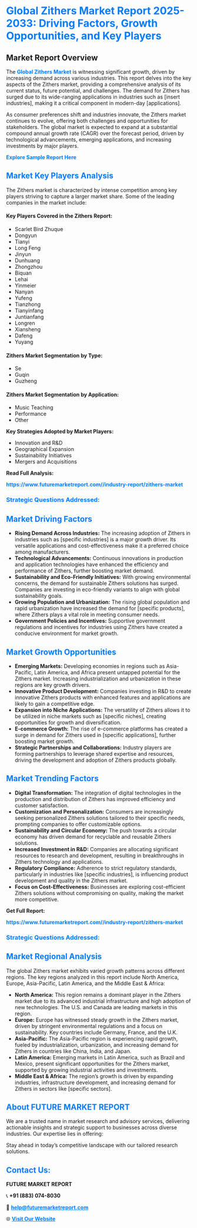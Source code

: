 <h1 style="color: #007BFF;">Global Zithers Market Report 2025-2033: Driving Factors, Growth Opportunities, and Key Players</h1>

<section id="overview">
<h2>Market Report Overview</h2>
<p>The <a href="https://www.futuremarketreport.com//industry-report/zithers-market" style="color: #007BFF; text-decoration: none;"><strong>Global Zithers Market</strong></a> is witnessing significant growth, driven by increasing demand across various industries. This report delves into the key aspects of the Zithers market, providing a comprehensive analysis of its current status, future potential, and challenges. The demand for Zithers has surged due to its wide-ranging applications in industries such as [insert industries], making it a critical component in modern-day [applications].</p>
<p>As consumer preferences shift and industries innovate, the Zithers market continues to evolve, offering both challenges and opportunities for stakeholders. The global market is expected to expand at a substantial compound annual growth rate (CAGR) over the forecast period, driven by technological advancements, emerging applications, and increasing investments by major players.</p>
</section>

<section id="overview">
<p><a href="https://www.futuremarketreport.com//request-sample/reportId=49925" style="color: #007BFF; text-decoration: none;"><strong>Explore Sample Report Here</strong></a></p>
</section>

<section id="key-players">
<h2 style="color: #007BFF;">Market Key Players Analysis</h2>
<p>The Zithers market is characterized by intense competition among key players striving to capture a larger market share. Some of the leading companies in the market include:</p>
<h4>Key Players Covered in the Zithers Report:</h4>
<ul><li>Scarlet Bird Zhuque</li><li>Dongyun</li><li>Tianyi</li><li>Long Feng</li><li>Jinyun</li><li>Dunhuang</li><li>Zhongzhou</li><li>Biquan</li><li>Lehai</li><li>Yinmeier</li><li>Nanyan</li><li>Yufeng</li><li>Tianzhong</li><li>Tianyinfang</li><li>Juntianfang</li><li>Longren</li><li>Xiansheng</li><li>Dafeng</li><li>Yuyang</li></ul>
<h4>Zithers Market Segmentation by Type:</h4>
<ul><li>Se</li><li>Guqin</li><li>Guzheng</li></ul>

<h4>Zithers Market Segmentation by Application:</h4>
<ul><li>Music Teaching</li><li>Performance</li><li>Other</li></ul>
<p><strong>Key Strategies Adopted by Market Players:</strong></p>
<ul>
<li>Innovation and R&D</li>
<li>Geographical Expansion</li>
<li>Sustainability Initiatives</li>
<li>Mergers and Acquisitions</li>
</ul>
</section>

<section>
<p><strong>Read Full Analysis: </strong></p><a href="https://www.futuremarketreport.com//industry-report/zithers-market" style="color: #007BFF; text-decoration: none;"><strong>https://www.futuremarketreport.com//industry-report/zithers-market</strong></a>
<h3 style="color: #007BFF;">Strategic Questions Addressed:</h3>
</section>

<section id="driving-factors">
<h2 style="color: #007BFF;">Market Driving Factors</h2>
<ul>
<li><strong>Rising Demand Across Industries:</strong> The increasing adoption of Zithers in industries such as [specific industries] is a major growth driver. Its versatile applications and cost-effectiveness make it a preferred choice among manufacturers.</li>
<li><strong>Technological Advancements:</strong> Continuous innovations in production and application technologies have enhanced the efficiency and performance of Zithers, further boosting market demand.</li>
<li><strong>Sustainability and Eco-Friendly Initiatives:</strong> With growing environmental concerns, the demand for sustainable Zithers solutions has surged. Companies are investing in eco-friendly variants to align with global sustainability goals.</li>
<li><strong>Growing Population and Urbanization:</strong> The rising global population and rapid urbanization have increased the demand for [specific products], where Zithers plays a vital role in meeting consumer needs.</li>
<li><strong>Government Policies and Incentives:</strong> Supportive government regulations and incentives for industries using Zithers have created a conducive environment for market growth.</li>
</ul>
</section>

<section id="growth-opportunities">
<h2 style="color: #007BFF;">Market Growth Opportunities</h2>
<ul>
<li><strong>Emerging Markets:</strong> Developing economies in regions such as Asia-Pacific, Latin America, and Africa present untapped potential for the Zithers market. Increasing industrialization and urbanization in these regions are key growth drivers.</li>
<li><strong>Innovative Product Development:</strong> Companies investing in R&D to create innovative Zithers products with enhanced features and applications are likely to gain a competitive edge.</li>
<li><strong>Expansion into Niche Applications:</strong> The versatility of Zithers allows it to be utilized in niche markets such as [specific niches], creating opportunities for growth and diversification.</li>
<li><strong>E-commerce Growth:</strong> The rise of e-commerce platforms has created a surge in demand for Zithers used in [specific applications], further boosting market growth.</li>
<li><strong>Strategic Partnerships and Collaborations:</strong> Industry players are forming partnerships to leverage shared expertise and resources, driving the development and adoption of Zithers products globally.</li>
</ul>
</section>

<section id="trending-factors">
<h2 style="color: #007BFF;">Market Trending Factors</h2>
<ul>
<li><strong>Digital Transformation:</strong> The integration of digital technologies in the production and distribution of Zithers has improved efficiency and customer satisfaction.</li>
<li><strong>Customization and Personalization:</strong> Consumers are increasingly seeking personalized Zithers solutions tailored to their specific needs, prompting companies to offer customizable options.</li>
<li><strong>Sustainability and Circular Economy:</strong> The push towards a circular economy has driven demand for recyclable and reusable Zithers solutions.</li>
<li><strong>Increased Investment in R&D:</strong> Companies are allocating significant resources to research and development, resulting in breakthroughs in Zithers technology and applications.</li>
<li><strong>Regulatory Compliance:</strong> Adherence to strict regulatory standards, particularly in industries like [specific industries], is influencing product development and quality in the Zithers market.</li>
<li><strong>Focus on Cost-Effectiveness:</strong> Businesses are exploring cost-efficient Zithers solutions without compromising on quality, making the market more competitive.</li>
</ul>
</section>

<section>
<p><strong>Get Full Report: </strong></p><a href="https://www.futuremarketreport.com//industry-report/zithers-market" style="color: #007BFF; text-decoration: none;"><strong>https://www.futuremarketreport.com//industry-report/zithers-market</strong></a>
<h3 style="color: #007BFF;">Strategic Questions Addressed:</h3>
</section>


<section id="regional-analysis">
<h2 style="color: #007BFF;">Market Regional Analysis</h2>
<p>The global Zithers market exhibits varied growth patterns across different regions. The key regions analyzed in this report include North America, Europe, Asia-Pacific, Latin America, and the Middle East & Africa:</p>
<ul>
<li><strong>North America:</strong> This region remains a dominant player in the Zithers market due to its advanced industrial infrastructure and high adoption of new technologies. The U.S. and Canada are leading markets in this region.</li>
<li><strong>Europe:</strong> Europe has witnessed steady growth in the Zithers market, driven by stringent environmental regulations and a focus on sustainability. Key countries include Germany, France, and the U.K.</li>
<li><strong>Asia-Pacific:</strong> The Asia-Pacific region is experiencing rapid growth, fueled by industrialization, urbanization, and increasing demand for Zithers in countries like China, India, and Japan.</li>
<li><strong>Latin America:</strong> Emerging markets in Latin America, such as Brazil and Mexico, present significant opportunities for the Zithers market, supported by growing industrial activities and investments.</li>
<li><strong>Middle East & Africa:</strong> The region’s growth is driven by expanding industries, infrastructure development, and increasing demand for Zithers in sectors like [specific sectors].</li>
</ul>
</section>

<footer>
<h2 style="color: #007BFF;">About FUTURE MARKET REPORT</h2>
<p>We are a trusted name in market research and advisory services, delivering actionable insights and strategic support to businesses across diverse industries. Our expertise lies in offering:</p>

<p>Stay ahead in today’s competitive landscape with our tailored research solutions.</p>

<h2 style="color: #007BFF;">Contact Us:</h2>
<p><strong>FUTURE MARKET REPORT</strong></p>
<p>📞 <strong>+91 (883) 074-8030</strong></p>
<p>📧 <strong><a href="mailto:help@futuremarketreport.com" style="color: #007BFF;">help@futuremarketreport.com</a></strong></p>
<p>🌐 <strong><a href="https://www.futuremarketreport.com/" style="color: #007BFF;">Visit Our Website</a></strong></p>
</footer>